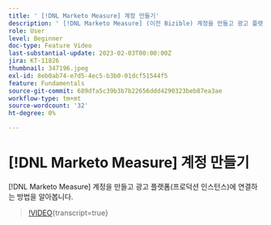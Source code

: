 ```yaml
---
title: ' [!DNL Marketo Measure] 계정 만들기'
description: ' [!DNL Marketo Measure] (이전 Bizible) 계정을 만들고 광고 플랫폼(프로덕션 인스턴스)에 연결합니다.'
role: User
level: Beginner
doc-type: Feature Video
last-substantial-update: 2023-02-03T00:00:00Z
jira: KT-11826
thumbnail: 347196.jpeg
exl-id: 8eb0ab74-e7d5-4ec5-b3b0-01dcf51544f5
feature: Fundamentals
source-git-commit: 689dfa5c39b3b7b22656ddd4290323beb87ea3ae
workflow-type: tm+mt
source-wordcount: '32'
ht-degree: 0%

---
```


# [!DNL Marketo Measure] 계정 만들기

[!DNL Marketo Measure] 계정을 만들고 광고 플랫폼(프로덕션 인스턴스)에 연결하는 방법을 알아봅니다.

>[!VIDEO](https://video.tv.adobe.com/v/347196/?learn=on){transcript=true}

